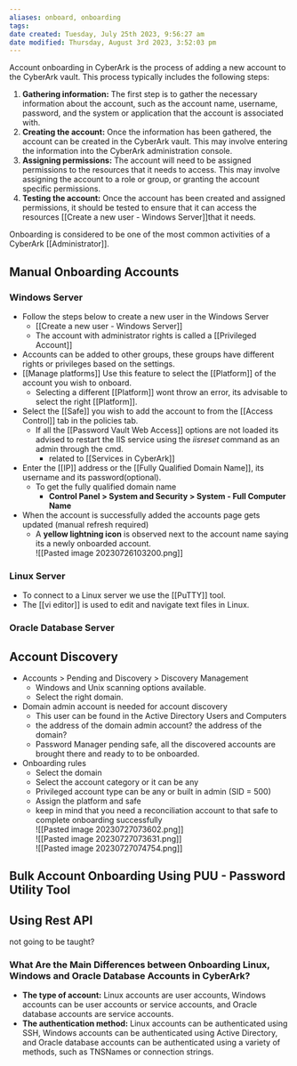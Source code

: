 ```yaml
---
aliases: onboard, onboarding
tags: 
date created: Tuesday, July 25th 2023, 9:56:27 am
date modified: Thursday, August 3rd 2023, 3:52:03 pm
---
```

Account onboarding in CyberArk is the process of adding a new account to the CyberArk vault. This process typically includes the following steps:

1. **Gathering information:** The first step is to gather the necessary information about the account, such as the account name, username, password, and the system or application that the account is associated with.
2. **Creating the account:** Once the information has been gathered, the account can be created in the CyberArk vault. This may involve entering the information into the CyberArk administration console.
3. **Assigning permissions:** The account will need to be assigned permissions to the resources that it needs to access. This may involve assigning the account to a role or group, or granting the account specific permissions.
4. **Testing the account:** Once the account has been created and assigned permissions, it should be tested to ensure that it can access the resources [[Create a new user - Windows Server]]that it needs.

Onboarding is considered to be one of the most common activities of a CyberArk [[Administrator]].

## Manual Onboarding Accounts

### Windows Server

- Follow the steps below to create a new user in the Windows Server
	- [[Create a new user - Windows Server]]
	- The account with administrator rights is called a [[Privileged Account]]
- Accounts can be added to other groups, these groups have different rights or privileges based on the settings.
- [[Manage platforms]] Use this feature to select the [[Platform]] of the account you wish to onboard.
	- Selecting a different [[Platform]] wont throw an error, its advisable to select the right [[Platform]].
- Select the [[Safe]] you wish to add the account to from the [[Access Control]] tab in the policies tab.
	- If all the [[Password Vault Web Access]] options are not loaded its advised to restart the IIS service using the *iisreset* command as an admin through the cmd. 
		- related to [[Services in CyberArk]] 
- Enter the [[IP]] address or the [[Fully Qualified Domain Name]], its username and its password(optional).
	- To get the fully qualified domain name
		- **Control Panel > System and Security > System - Full Computer Name**
- When the account is successfully added the accounts page gets updated (manual refresh required)
	- A **yellow lightning icon** is observed next to the account name saying its a newly onboarded account.  
![[Pasted image 20230726103200.png]]

### Linux Server

- To connect to a Linux server we use the [[PuTTY]] tool.
- The [[vi editor]] is used to edit and navigate text files in Linux.

### Oracle Database Server

## Account Discovery

- Accounts > Pending and Discovery > Discovery Management
	- Windows and Unix scanning options available.
	- Select the right domain.
- Domain admin account is needed for account discovery
	- This user can be found in the Active Directory Users and Computers
	- the address of the domain admin account? the address of the domain?
	- Password Manager pending safe, all the discovered accounts are brought there and ready to to be onboarded.
- Onboarding rules
	- Select the domain
	- Select the account category or it can be any
	- Privileged account type can be any or built in admin (SID = 500)
	- Assign the platform and safe
	- keep in mind that you need a reconciliation account to that safe to complete onboarding successfully  
![[Pasted image 20230727073602.png]]  
![[Pasted image 20230727073631.png]]  
![[Pasted image 20230727074754.png]]

## Bulk Account Onboarding Using PUU - Password Utility Tool

## Using Rest API

not going to be taught?

### What Are the Main Differences between Onboarding Linux, Windows and Oracle Database Accounts in CyberArk?

- **The type of account:** Linux accounts are user accounts, Windows accounts can be user accounts or service accounts, and Oracle database accounts are service accounts.
- **The authentication method:** Linux accounts can be authenticated using SSH, Windows accounts can be authenticated using Active Directory, and Oracle database accounts can be authenticated using a variety of methods, such as TNSNames or connection strings.